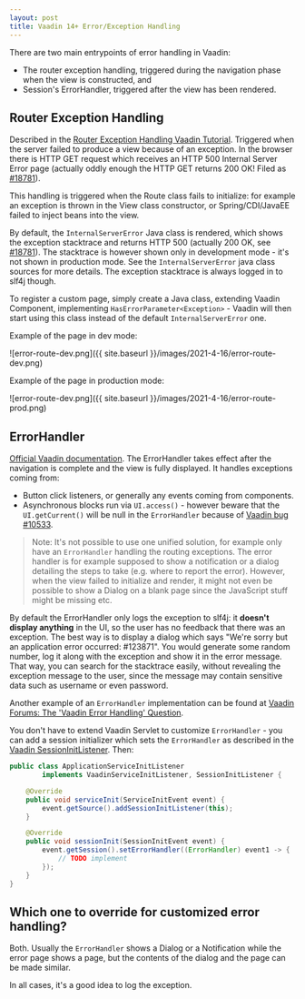 ```yaml
---
layout: post
title: Vaadin 14+ Error/Exception Handling
---
```


There are two main entrypoints of error handling in Vaadin:

* The router exception handling, triggered during the navigation phase when the view is constructed, and
* Session's ErrorHandler, triggered after the view has been rendered.

## Router Exception Handling

Described in the [Router Exception Handling Vaadin Tutorial](https://vaadin.com/docs/latest/routing/exceptions).
Triggered when the server failed to produce a view because of an exception.
In the browser there is HTTP GET request which receives an HTTP 500 Internal Server Error page
(actually oddly enough the HTTP GET returns 200 OK! Filed as [#18781](https://github.com/vaadin/flow/issues/18781)).

This handling is triggered when the Route class fails to initialize:
for example an exception is thrown in the View class constructor, or Spring/CDI/JavaEE failed to inject beans into the view.

By default, the `InternalServerError` Java class is rendered, which shows the exception stacktrace and returns HTTP 500 (actually 200 OK, see [#18781](https://github.com/vaadin/flow/issues/18781)).
The stacktrace is however shown only in development mode - it's not shown in production mode.
See the `InternalServerError` java class sources for more details. The exception stacktrace is always logged in to slf4j though.

To register a custom page, simply create a Java class, extending Vaadin Component,
implementing `HasErrorParameter<Exception>` - Vaadin will then start using this class instead
of the default `InternalServerError` one.

Example of the page in dev mode:

![error-route-dev.png]({{ site.baseurl }}/images/2021-4-16/error-route-dev.png)

Example of the page in production mode:

![error-route-dev.png]({{ site.baseurl }}/images/2021-4-16/error-route-prod.png)

## ErrorHandler

[Official Vaadin documentation](https://vaadin.com/docs/latest/advanced/custom-error-handler).
The ErrorHandler takes effect after the navigation is complete and the view is fully displayed.
It handles exceptions coming from:

* Button click listeners, or generally any events coming from components.
* Asynchronous blocks run via `UI.access()` - however beware that the `UI.getCurrent()` will
  be null in the `ErrorHandler` because of [Vaadin bug #10533](https://github.com/vaadin/flow/issues/10533).

> Note: It's not possible to use one unified solution, for example only have an `ErrorHandler` handling
the routing exceptions. The error handler is for example supposed to show a notification or a dialog detailing
the steps to take (e.g. where to report the error). However, when the view failed to initialize and
render, it might not even be possible to show a Dialog on a blank page since the JavaScript stuff
might be missing etc.

By default the ErrorHandler only logs the exception to slf4j: it **doesn't display anything**
in the UI, so the user has no feedback that there was an exception. The best way is
to display a dialog which says "We're sorry but an application error occurred: #123871".
You would generate some random number, log it along with the exception and show it in the error message.
That way, you can search for the stacktrace easily, without revealing the exception message to the user,
since the message may contain sensitive data such as username or even password.

Another example of an `ErrorHandler` implementation can be found at [Vaadin Forums: The 'Vaadin Error Handling' Question](https://vaadin.com/forum/thread/18453061/18462964).

You don't have to extend Vaadin Servlet to customize `ErrorHandler` - you can
add a session initializer which sets the `ErrorHandler` as described in the
[Vaadin SessionInitListener](../vaadin-sessioninitlistener/).
Then:

```java
public class ApplicationServiceInitListener
        implements VaadinServiceInitListener, SessionInitListener {

    @Override
    public void serviceInit(ServiceInitEvent event) {
        event.getSource().addSessionInitListener(this);
    }

    @Override
    public void sessionInit(SessionInitEvent event) {
        event.getSession().setErrorHandler((ErrorHandler) event1 -> {
            // TODO implement
        });
    }
}
```

## Which one to override for customized error handling?

Both. Usually the `ErrorHandler` shows a Dialog or a Notification while the error
page shows a page, but the contents of the dialog and the page can be made similar.

In all cases, it's a good idea to log the exception.
